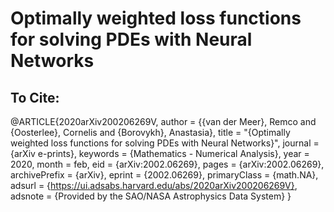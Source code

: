 # Optimally weighted loss functions for solving PDEs with Neural Networks


## To Cite:
@ARTICLE{2020arXiv200206269V,
       author = {{van der Meer}, Remco and {Oosterlee}, Cornelis and {Borovykh}, Anastasia},
       title = "{Optimally weighted loss functions for solving PDEs with Neural Networks}",
       journal = {arXiv e-prints},
     keywords = {Mathematics - Numerical Analysis},
         year = 2020,
        month = feb,
          eid = {arXiv:2002.06269},
        pages = {arXiv:2002.06269},
archivePrefix = {arXiv},
       eprint = {2002.06269},
 primaryClass = {math.NA},
       adsurl = {https://ui.adsabs.harvard.edu/abs/2020arXiv200206269V},
      adsnote = {Provided by the SAO/NASA Astrophysics Data System}
}
